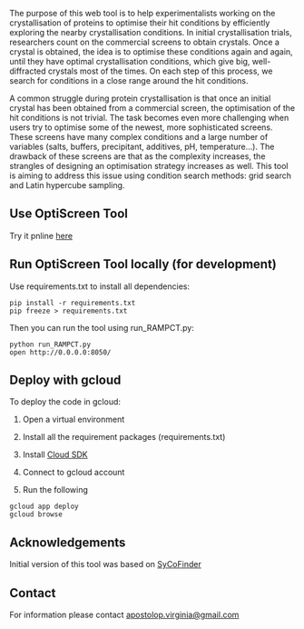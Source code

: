 The purpose of this web tool is to help experimentalists working on the crystallisation of proteins to optimise their hit conditions by efficiently exploring the nearby crystallisation conditions. In initial crystallisation trials, researchers count on the commercial screens to obtain crystals. Once a crystal is obtained, the idea is to optimise these conditions again and again, until they have optimal crystallisation conditions, which give big, well-diffracted crystals most of the times. On each step of this process, we search for conditions in a close range around the hit conditions.

A common struggle during protein crystallisation is that once an initial crystal has been obtained from a commercial screen, the optimisation of the hit conditions is not trivial. The task becomes even more challenging when users try to optimise some of the newest, more sophisticated screens. These screens have many complex conditions and a large number of variables (salts, buffers, precipitant, additives, pH, temperature…). The drawback of these screens are that as the complexity increases, the strangles of designing an optimisation strategy increases as well. This tool is aiming to address this issue using condition search methods: grid search and Latin hypercube sampling. 

## Use OptiScreen Tool 

Try it pnline [here](https://ramp-mdl.appspot.com)

## Run OptiScreen Tool locally (for development)

Use requirements.txt to install all dependencies: 
```
pip install -r requirements.txt 
pip freeze > requirements.txt 
```

Then you can run the tool using run_RAMPCT.py:
```
python run_RAMPCT.py 
open http://0.0.0.0:8050/
```

## Deploy with gcloud 
To deploy the code in gcloud:
1. Open a virtual environment

2. Install all the requirement packages (requirements.txt)

3. Install [Cloud SDK](https://cloud.google.com/sdk/docs/quickstart-macos) 

4. Connect to gcloud account 

5. Run the following
```
gcloud app deploy 
gcloud browse 
```

## Acknowledgements 
Initial version of this tool was based on [SyCoFinder](https://github.com/ltalirz/sycofinder)

## Contact
For information please contact apostolop.virginia@gmail.com
